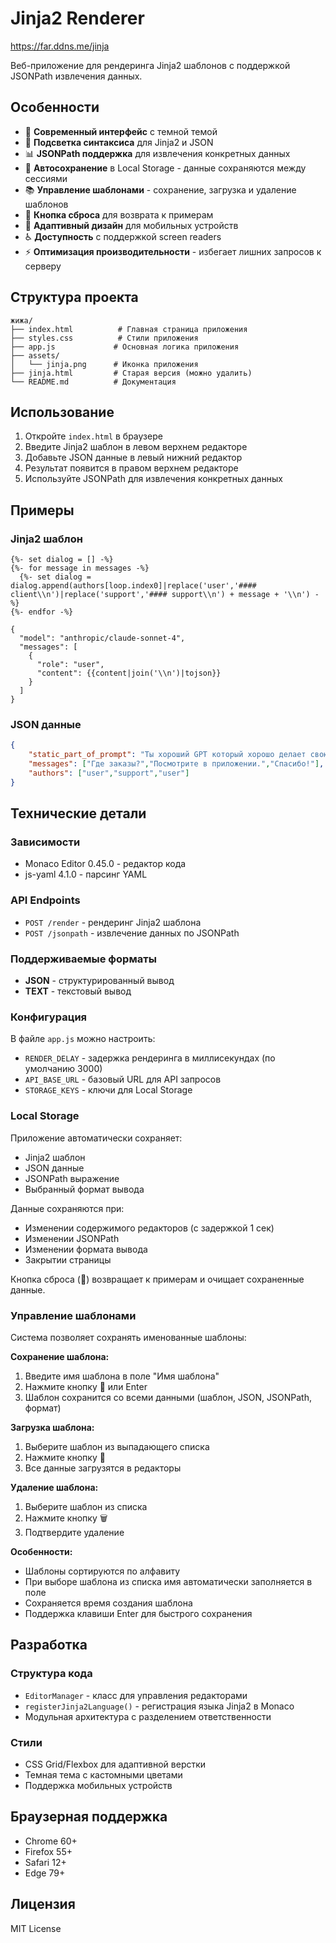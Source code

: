 # Jinja2 Renderer

https://far.ddns.me/jinja

Веб-приложение для рендеринга Jinja2 шаблонов с поддержкой JSONPath извлечения данных.

## Особенности

- 🎨 **Современный интерфейс** с темной темой
- 📝 **Подсветка синтаксиса** для Jinja2 и JSON
- 📊 **JSONPath поддержка** для извлечения конкретных данных
- 💾 **Автосохранение** в Local Storage - данные сохраняются между сессиями
- 📚 **Управление шаблонами** - сохранение, загрузка и удаление шаблонов
- 🔄 **Кнопка сброса** для возврата к примерам
- 📱 **Адаптивный дизайн** для мобильных устройств
- ♿ **Доступность** с поддержкой screen readers
- ⚡ **Оптимизация производительности** - избегает лишних запросов к серверу

## Структура проекта

```
жижа/
├── index.html          # Главная страница приложения
├── styles.css          # Стили приложения
├── app.js             # Основная логика приложения
├── assets/
│   └── jinja.png      # Иконка приложения
├── jinja.html         # Старая версия (можно удалить)
└── README.md          # Документация
```

## Использование

1. Откройте `index.html` в браузере
2. Введите Jinja2 шаблон в левом верхнем редакторе
3. Добавьте JSON данные в левый нижний редактор
4. Результат появится в правом верхнем редакторе
5. Используйте JSONPath для извлечения конкретных данных

## Примеры

### Jinja2 шаблон
```jinja2
{%- set dialog = [] -%}
{%- for message in messages -%}
  {%- set dialog = dialog.append(authors[loop.index0]|replace('user','#### client\\n')|replace('support','#### support\\n') + message + '\\n') -%}
{%- endfor -%}

{
  "model": "anthropic/claude-sonnet-4",
  "messages": [
    {
      "role": "user",
      "content": {{content|join('\\n')|tojson}}
    }
  ]
}
```

### JSON данные
```json
{
    "static_part_of_prompt": "Ты хороший GPT который хорошо делает свою работу.",
    "messages": ["Где заказы?","Посмотрите в приложении.","Спасибо!"],
    "authors": ["user","support","user"]
}
```

## Технические детали

### Зависимости
- Monaco Editor 0.45.0 - редактор кода
- js-yaml 4.1.0 - парсинг YAML

### API Endpoints
- `POST /render` - рендеринг Jinja2 шаблона
- `POST /jsonpath` - извлечение данных по JSONPath

### Поддерживаемые форматы
- **JSON** - структурированный вывод
- **TEXT** - текстовый вывод

### Конфигурация
В файле `app.js` можно настроить:
- `RENDER_DELAY` - задержка рендеринга в миллисекундах (по умолчанию 3000)
- `API_BASE_URL` - базовый URL для API запросов
- `STORAGE_KEYS` - ключи для Local Storage

### Local Storage
Приложение автоматически сохраняет:
- Jinja2 шаблон
- JSON данные
- JSONPath выражение
- Выбранный формат вывода

Данные сохраняются при:
- Изменении содержимого редакторов (с задержкой 1 сек)
- Изменении JSONPath
- Изменении формата вывода
- Закрытии страницы

Кнопка сброса (🔄) возвращает к примерам и очищает сохраненные данные.

### Управление шаблонами
Система позволяет сохранять именованные шаблоны:

**Сохранение шаблона:**
1. Введите имя шаблона в поле "Имя шаблона"
2. Нажмите кнопку 💾 или Enter
3. Шаблон сохранится со всеми данными (шаблон, JSON, JSONPath, формат)

**Загрузка шаблона:**
1. Выберите шаблон из выпадающего списка
2. Нажмите кнопку 📂
3. Все данные загрузятся в редакторы

**Удаление шаблона:**
1. Выберите шаблон из списка
2. Нажмите кнопку 🗑️
3. Подтвердите удаление

**Особенности:**
- Шаблоны сортируются по алфавиту
- При выборе шаблона из списка имя автоматически заполняется в поле
- Сохраняется время создания шаблона
- Поддержка клавиши Enter для быстрого сохранения

## Разработка

### Структура кода
- `EditorManager` - класс для управления редакторами
- `registerJinja2Language()` - регистрация языка Jinja2 в Monaco
- Модульная архитектура с разделением ответственности

### Стили
- CSS Grid/Flexbox для адаптивной верстки
- Темная тема с кастомными цветами
- Поддержка мобильных устройств

## Браузерная поддержка

- Chrome 60+
- Firefox 55+
- Safari 12+
- Edge 79+

## Лицензия

MIT License
